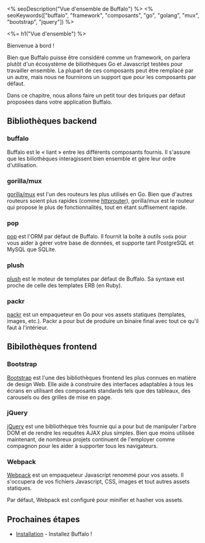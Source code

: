 <% seoDescription("Vue d'ensemble de Buffalo") %>
<% seoKeywords(["buffalo", "framework", "composants", "go", "golang", "mux", "bootstrap", "jquery"]) %>

<%= h1("Vue d'ensemble") %>

Bienvenue à bord !

Bien que Buffalo puisse être considéré comme un framework, on parlera plutôt d'un écosystème de biliothèques Go et Javascript testées pour travailler ensemble. La plupart de ces composants peut être remplacé par un autre, mais nous ne fournirons un support que pour les composants par défaut.

Dans ce chapitre, nous allons faire un petit tour des briques par défaut proposées dans votre application Buffalo.

## Bibliothèques backend

### buffalo

Buffalo est le « liant » entre les différents composants fournis. Il s'assure que les biliothèques interagissent bien ensemble et gère leur ordre d'utilisation.

### gorilla/mux

[gorilla/mux](http://www.gorillatoolkit.org/pkg/mux) est l'un des routeurs les plus utilisés en Go. Bien que d'autres routeurs soient plus rapides (comme [httprouter](https://github.com/julienschmidt/httprouter)), gorilla/mux est le routeur qui propose le plus de fonctionnalités, tout en étant suffisement rapide.

### pop

[pop](https://github.com/gobuffalo/pop) est l'ORM par défaut de Buffalo. Il fournit la boîte à outils `soda` pour vous aider à gérer votre base de données, et supporte tant PostgreSQL et MySQL que SQLite.

### plush

[plush](https://github.com/gobuffalo/plush) est le moteur de templates par défaut de Buffalo. Sa syntaxe est proche de celle des templates ERB (en Ruby).

### packr

[packr](https://github.com/gobuffalo/packr) est un empaqueteur en Go pour vos assets statiques (templates, images, etc.). Packr a pour but de produire un binaire final avec tout ce qu'il faut à l'intérieur. 

## Bibilothèques frontend

### Bootstrap

[Bootstrap](https://getbootstrap.com/) est l'une des bibliothèques frontend les plus connues en matière de design Web. Elle aide à construire des interfaces adaptables à tous les écrans en utilisant des composants standards tels que des tableaux, des carousels ou des grilles de mise en page.

### jQuery

[jQuery](https://jquery.com/) est une bibliothèque très fournie qui a pour but de manipuler l'arbre DOM et de rendre les requêtes AJAX plus simples. Bien que moins utilisée maintenant, de nombreux projets continuent de l'employer comme compagnon pour les aider à supporter tous les navigateurs.

### Webpack

[Webpack](https://webpack.js.org/) est un empaqueteur Javascript renommé pour vos assets. Il s'occupera de vos fichiers Javascript, CSS, images et tout autres assets statiques.

Par défaut, Webpack est configuré pour minifier et hasher vos assets.

## Prochaines étapes

* [Installation](/fr/docs/getting-started/installation) - Installez Buffalo !